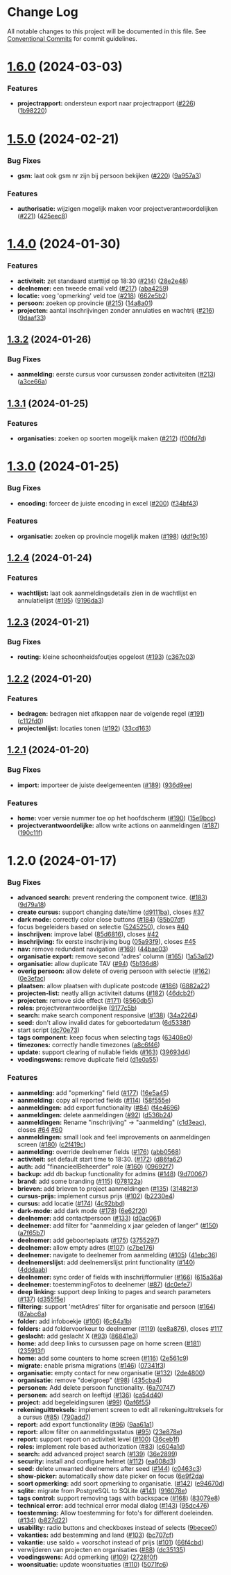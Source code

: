 # Change Log

All notable changes to this project will be documented in this file.
See [Conventional Commits](https://conventionalcommits.org) for commit guidelines.

# [1.6.0](https://github.com/nicojs/rock-solid/compare/v1.5.0...v1.6.0) (2024-03-03)

### Features

- **projectrapport:** ondersteun export naar projectrapport ([#226](https://github.com/nicojs/rock-solid/issues/226)) ([1b98220](https://github.com/nicojs/rock-solid/commit/1b982209c6d0f0ad8b3826953db52903d6cad1a2))

# [1.5.0](https://github.com/nicojs/rock-solid/compare/v1.4.0...v1.5.0) (2024-02-21)

### Bug Fixes

- **gsm:** laat ook gsm nr zijn bij persoon bekijken ([#220](https://github.com/nicojs/rock-solid/issues/220)) ([9a957a3](https://github.com/nicojs/rock-solid/commit/9a957a3a2a0d40c046fd3e6280c17b272dd5495e))

### Features

- **authorisatie:** wijzigen mogelijk maken voor projectverantwoordelijken ([#221](https://github.com/nicojs/rock-solid/issues/221)) ([425eec8](https://github.com/nicojs/rock-solid/commit/425eec8d06715ecc77dfeb5b977a6f637e7f20aa))

# [1.4.0](https://github.com/nicojs/rock-solid/compare/v1.3.2...v1.4.0) (2024-01-30)

### Features

- **activiteit:** zet standaard starttijd op 18:30 ([#214](https://github.com/nicojs/rock-solid/issues/214)) ([28e2e48](https://github.com/nicojs/rock-solid/commit/28e2e48983eba6e0fac85792e4bd291d2bdb50c6))
- **deelnemer:** een tweede email veld ([#217](https://github.com/nicojs/rock-solid/issues/217)) ([aba4259](https://github.com/nicojs/rock-solid/commit/aba42597a34d3e8600a740ad541a45d0496371e7))
- **locatie:** voeg 'opmerking' veld toe ([#218](https://github.com/nicojs/rock-solid/issues/218)) ([662e5b2](https://github.com/nicojs/rock-solid/commit/662e5b24fb0f5a78a5c2f8b2e6b1aea52ea6b898))
- **persoon:** zoeken op provincie ([#215](https://github.com/nicojs/rock-solid/issues/215)) ([14a8a01](https://github.com/nicojs/rock-solid/commit/14a8a0125e2ca9c6c96bd879e82a5b98bf0a76a4))
- **projecten:** aantal inschrijvingen zonder annulaties en wachtrij ([#216](https://github.com/nicojs/rock-solid/issues/216)) ([9daaf33](https://github.com/nicojs/rock-solid/commit/9daaf33f73950aa3b7c109c0fc1c58f891bfa67f))

## [1.3.2](https://github.com/nicojs/rock-solid/compare/v1.3.1...v1.3.2) (2024-01-26)

### Bug Fixes

- **aanmelding:** eerste cursus voor cursussen zonder activiteiten ([#213](https://github.com/nicojs/rock-solid/issues/213)) ([a3ce66a](https://github.com/nicojs/rock-solid/commit/a3ce66af982f834ad36be8464153d1d3115250b0))

## [1.3.1](https://github.com/nicojs/rock-solid/compare/v1.3.0...v1.3.1) (2024-01-25)

### Features

- **organisaties:** zoeken op soorten mogelijk maken ([#212](https://github.com/nicojs/rock-solid/issues/212)) ([f00fd7d](https://github.com/nicojs/rock-solid/commit/f00fd7d696107ef88dff7d677c1869c5dfd3f72d))

# [1.3.0](https://github.com/nicojs/rock-solid/compare/v1.2.4...v1.3.0) (2024-01-25)

### Bug Fixes

- **encoding:** forceer de juiste encoding in excel ([#200](https://github.com/nicojs/rock-solid/issues/200)) ([f34bf43](https://github.com/nicojs/rock-solid/commit/f34bf43506806076b29ad93b49032cbf4448d30b))

### Features

- **organisatie:** zoeken op provincie mogelijk maken ([#198](https://github.com/nicojs/rock-solid/issues/198)) ([ddf9c16](https://github.com/nicojs/rock-solid/commit/ddf9c164e2a4a153af1ffdbfea5b50a12ba11040))

## [1.2.4](https://github.com/nicojs/rock-solid/compare/v1.2.3...v1.2.4) (2024-01-24)

### Features

- **wachtlijst:** laat ook aanmeldingsdetails zien in de wachtlijst en annulatielijst ([#195](https://github.com/nicojs/rock-solid/issues/195)) ([9196da3](https://github.com/nicojs/rock-solid/commit/9196da31e1e30cc4a5315fbd175fff3aa9478160))

## [1.2.3](https://github.com/nicojs/rock-solid/compare/v1.2.2...v1.2.3) (2024-01-21)

### Bug Fixes

- **routing:** kleine schoonheidsfoutjes opgelost ([#193](https://github.com/nicojs/rock-solid/issues/193)) ([c367c03](https://github.com/nicojs/rock-solid/commit/c367c0313796cc7ccc62f7fb9719a86e6b3d776d))

## [1.2.2](https://github.com/nicojs/rock-solid/compare/v1.2.1...v1.2.2) (2024-01-20)

### Features

- **bedragen:** bedragen niet afkappen naar de volgende regel ([#191](https://github.com/nicojs/rock-solid/issues/191)) ([c112fd0](https://github.com/nicojs/rock-solid/commit/c112fd04c20dc981a322d5c99c877318615b8e4b))
- **projectenlijst:** locaties tonen ([#192](https://github.com/nicojs/rock-solid/issues/192)) ([33cd163](https://github.com/nicojs/rock-solid/commit/33cd163ee204198026cf522304909d18e251afc9))

## [1.2.1](https://github.com/nicojs/rock-solid/compare/v1.2.0...v1.2.1) (2024-01-20)

### Bug Fixes

- **import:** importeer de juiste deelgemeenten ([#189](https://github.com/nicojs/rock-solid/issues/189)) ([936d9ee](https://github.com/nicojs/rock-solid/commit/936d9ee60a937b3af475c9c8da8f2d0ba609abd3))

### Features

- **home:** voer versie nummer toe op het hoofdscherm ([#190](https://github.com/nicojs/rock-solid/issues/190)) ([15e9bcc](https://github.com/nicojs/rock-solid/commit/15e9bcc04935b17937fc548f076a0239403f41bf))
- **projectverantwoordelijke:** allow write actions on aanmeldingen ([#187](https://github.com/nicojs/rock-solid/issues/187)) ([190c11f](https://github.com/nicojs/rock-solid/commit/190c11fc3bd5d498d706a040f10aff5ea6c7363c))

# 1.2.0 (2024-01-17)

### Bug Fixes

- **advanced search:** prevent rendering the component twice. ([#183](https://github.com/nicojs/rock-solid/issues/183)) ([9d79a18](https://github.com/nicojs/rock-solid/commit/9d79a180152fc2639ae84e9c1fdde97145cd1ebb))
- **create cursus:** support changing date/time ([d9111ba](https://github.com/nicojs/rock-solid/commit/d9111ba419ec146a2ab9c78551051cb342268109)), closes [#37](https://github.com/nicojs/rock-solid/issues/37)
- **dark mode:** correctly color close buttons ([#184](https://github.com/nicojs/rock-solid/issues/184)) ([85b07df](https://github.com/nicojs/rock-solid/commit/85b07dfcabcdcceda123a7c2dea5202bd8487704))
- focus begeleiders based on selectie ([5245250](https://github.com/nicojs/rock-solid/commit/5245250c0d4ba5a3f19067fe7bc4440def7b0e0b)), closes [#40](https://github.com/nicojs/rock-solid/issues/40)
- **inschrijven:** improve label ([85d6816](https://github.com/nicojs/rock-solid/commit/85d68169f401b69c7483561dc1c824196cd989b7)), closes [#42](https://github.com/nicojs/rock-solid/issues/42)
- **inschrijving:** fix eerste inschrijving bug ([05a93f9](https://github.com/nicojs/rock-solid/commit/05a93f916dae41a96148d178277cd8b90338487d)), closes [#45](https://github.com/nicojs/rock-solid/issues/45)
- **nav:** remove redundant navigation ([#169](https://github.com/nicojs/rock-solid/issues/169)) ([44bae03](https://github.com/nicojs/rock-solid/commit/44bae03fefdb54c79e0e0dff097ef6d639d6a642))
- **organisatie export:** remove second 'adres' column ([#165](https://github.com/nicojs/rock-solid/issues/165)) ([1a53a62](https://github.com/nicojs/rock-solid/commit/1a53a6231c0b56a890c7c551133cb6b61122cdcb))
- **organisatie:** allow duplicate TAV ([#94](https://github.com/nicojs/rock-solid/issues/94)) ([5b136d8](https://github.com/nicojs/rock-solid/commit/5b136d888fe259a0aa413c015c3d1fa77e5c4c38))
- **overig persoon:** allow delete of overig persoon with selectie ([#162](https://github.com/nicojs/rock-solid/issues/162)) ([0e3efac](https://github.com/nicojs/rock-solid/commit/0e3efac531d19c275d07abc8caaab41e9e06725f))
- **plaatsen:** allow plaatsen with duplicate postcode ([#186](https://github.com/nicojs/rock-solid/issues/186)) ([6882a22](https://github.com/nicojs/rock-solid/commit/6882a221ba72aa8edf17c3a9483f82f752a0ea9e))
- **projecten-list:** neatly allign activiteit datums ([#182](https://github.com/nicojs/rock-solid/issues/182)) ([46dcb2f](https://github.com/nicojs/rock-solid/commit/46dcb2fde0687f6610797b812c04db674fe002c3))
- **projecten:** remove side effect ([#171](https://github.com/nicojs/rock-solid/issues/171)) ([8560db5](https://github.com/nicojs/rock-solid/commit/8560db56720bc87b0c9ea7e8e96bb00e3c331772))
- **roles:** projectverantwoordelijke ([9177c5b](https://github.com/nicojs/rock-solid/commit/9177c5b74d2f2a0bab642e8ae6473fc1ab613a4e))
- **search:** make search component responsive ([#138](https://github.com/nicojs/rock-solid/issues/138)) ([34a2264](https://github.com/nicojs/rock-solid/commit/34a2264854f6e0670b24a5600fbaa405a0c79c0e))
- **seed:** don't allow invalid dates for geboortedatum ([6d5338f](https://github.com/nicojs/rock-solid/commit/6d5338f13f75e135bc520578c0eedf4f28d72baa))
- start script ([dc70e73](https://github.com/nicojs/rock-solid/commit/dc70e73146c5f8678342b020dcd1521bd1124d41))
- **tags component:** keep focus when selecting tags ([63408e0](https://github.com/nicojs/rock-solid/commit/63408e0c94a66b25010b0a4c3c6d520acd2dc455))
- **timezones:** correctly handle timezones ([a8c6f46](https://github.com/nicojs/rock-solid/commit/a8c6f46654ab37fa7b858fbdbe7c4480e13cacc1))
- **update:** support clearing of nullable fields ([#163](https://github.com/nicojs/rock-solid/issues/163)) ([39693d4](https://github.com/nicojs/rock-solid/commit/39693d44ed1f687542ee93c263e02677dc69a3ce))
- **voedingswens:** remove duplicate field ([d1e0a55](https://github.com/nicojs/rock-solid/commit/d1e0a55e31cd9d2bfadc89c462d36520d383959b))

### Features

- **aanmelding:** add "opmerking" field ([#177](https://github.com/nicojs/rock-solid/issues/177)) ([16e5a45](https://github.com/nicojs/rock-solid/commit/16e5a453d99d8ad926e1b1476b31603e3f57b3af))
- **aanmelding:** copy all reported fields ([#114](https://github.com/nicojs/rock-solid/issues/114)) ([58f555e](https://github.com/nicojs/rock-solid/commit/58f555ecaac106e32d44f6b814adfe7216d81b68))
- **aanmeldingen:** add export functionality ([#84](https://github.com/nicojs/rock-solid/issues/84)) ([f4e4696](https://github.com/nicojs/rock-solid/commit/f4e46966441deba3da4d0d7b3c5e59615e376840))
- **aanmeldingen:** delete aanmeldingen ([#92](https://github.com/nicojs/rock-solid/issues/92)) ([d536b24](https://github.com/nicojs/rock-solid/commit/d536b2403ae7a932c14a873637472dedc2299de2))
- **aanmeldingen:** Rename "inschrijving" -> "aanmelding" ([c1d3eac](https://github.com/nicojs/rock-solid/commit/c1d3eac178621bfafa6cec5924afa0d8e2882149)), closes [#64](https://github.com/nicojs/rock-solid/issues/64) [#60](https://github.com/nicojs/rock-solid/issues/60)
- **aanmeldingen:** small look and feel improvements on aanmeldingen screen ([#180](https://github.com/nicojs/rock-solid/issues/180)) ([c2f419c](https://github.com/nicojs/rock-solid/commit/c2f419cdf07ced804d1b8fbd6112413ed28d3393))
- **aanmelding:** override deelnemer fields ([#176](https://github.com/nicojs/rock-solid/issues/176)) ([abb0568](https://github.com/nicojs/rock-solid/commit/abb05683d8ea002a921be3ab5c0f3a29fa1eed7d))
- **activiteit:** set default start time to 18:30. ([#172](https://github.com/nicojs/rock-solid/issues/172)) ([d86fa62](https://github.com/nicojs/rock-solid/commit/d86fa6249b3b55f1c8d1914bca0a454c587edd69))
- **auth:** add "financieelBeheerder" role ([#160](https://github.com/nicojs/rock-solid/issues/160)) ([09692f7](https://github.com/nicojs/rock-solid/commit/09692f7706fb4345e5ac22a152c4a0cca4568818))
- **backup:** add db backup functionality for admins ([#148](https://github.com/nicojs/rock-solid/issues/148)) ([9d70067](https://github.com/nicojs/rock-solid/commit/9d70067a5ae1a6f3b25231bd785190435b4a35b9))
- **brand:** add some branding ([#115](https://github.com/nicojs/rock-solid/issues/115)) ([078122a](https://github.com/nicojs/rock-solid/commit/078122aa2ddcef616bea6f21bbabc6219f51c26e))
- **brieven:** add brieven to project aanmeldingen ([#135](https://github.com/nicojs/rock-solid/issues/135)) ([31482f3](https://github.com/nicojs/rock-solid/commit/31482f315503c7effb23588c0c5142173d3084b5))
- **cursus-prijs:** implement cursus prijs ([#102](https://github.com/nicojs/rock-solid/issues/102)) ([b2230e4](https://github.com/nicojs/rock-solid/commit/b2230e45d0a0c1949bd87b90ec88edb82fa1b375))
- **cursus:** add locatie ([#174](https://github.com/nicojs/rock-solid/issues/174)) ([4c92bbd](https://github.com/nicojs/rock-solid/commit/4c92bbdb5e8ab98f308452f2022765cd32092cd3))
- **dark-mode:** add dark mode ([#178](https://github.com/nicojs/rock-solid/issues/178)) ([6e62f20](https://github.com/nicojs/rock-solid/commit/6e62f2005fec474a65c3cd139ccb2b5cc0b04ac4))
- **deelnemer:** add contactpersoon ([#133](https://github.com/nicojs/rock-solid/issues/133)) ([d0ac061](https://github.com/nicojs/rock-solid/commit/d0ac061a1e4e95cfb223bf00b18cbbec85c55771))
- **deelnemer:** add filter for "aanmelding x jaar geleden of langer" ([#150](https://github.com/nicojs/rock-solid/issues/150)) ([a7f65b7](https://github.com/nicojs/rock-solid/commit/a7f65b7361c3736863cb6f259b45fce09c92e9eb))
- **deelnemer:** add geboorteplaats ([#175](https://github.com/nicojs/rock-solid/issues/175)) ([3755297](https://github.com/nicojs/rock-solid/commit/3755297c137785461b8629fd7c6f575c8f8c40c9))
- **deelnemer:** allow empty adres ([#107](https://github.com/nicojs/rock-solid/issues/107)) ([c7be176](https://github.com/nicojs/rock-solid/commit/c7be1765cf298e070f88379d3c7fe076fb7bd581))
- **deelnemer:** navigate to deelnemer from aanmelding ([#105](https://github.com/nicojs/rock-solid/issues/105)) ([41ebc36](https://github.com/nicojs/rock-solid/commit/41ebc36c0a1975ee18de65a6196f4c0e2e91c038))
- **deelnemerslijst:** add deelnemerslijst print functionality ([#140](https://github.com/nicojs/rock-solid/issues/140)) ([4dddaab](https://github.com/nicojs/rock-solid/commit/4dddaab89cf3e8f77b00a5b4417a411a2210ec0b))
- **deelnemer:** sync order of fields with inschrijfformulier ([#166](https://github.com/nicojs/rock-solid/issues/166)) ([615a36a](https://github.com/nicojs/rock-solid/commit/615a36a8bf06636dbafee73f7c102c49ce4d96cf))
- **deelnemer:** toestemmingFotos to deelnemer ([#87](https://github.com/nicojs/rock-solid/issues/87)) ([dc0efe7](https://github.com/nicojs/rock-solid/commit/dc0efe71ef7a50c96b25883526ea3753fb9bb852))
- **deep linking:** support deep linking to pages and search parameters ([#137](https://github.com/nicojs/rock-solid/issues/137)) ([d355f5e](https://github.com/nicojs/rock-solid/commit/d355f5e022fc9ff1adbf17a99e7e056a85bd86d8))
- **filtering:** support 'metAdres' filter for organisatie and persoon ([#164](https://github.com/nicojs/rock-solid/issues/164)) ([87abc6a](https://github.com/nicojs/rock-solid/commit/87abc6aaa0798dc6d246ac752f2a718068b09fc8))
- **folder:** add infoboekje ([#106](https://github.com/nicojs/rock-solid/issues/106)) ([6c64a1b](https://github.com/nicojs/rock-solid/commit/6c64a1bd32e5b9e6faec54f63f48bb02a4ad34b7))
- **folders:** add foldervoorkeur to deelnemer ([#119](https://github.com/nicojs/rock-solid/issues/119)) ([ee8a876](https://github.com/nicojs/rock-solid/commit/ee8a876963662d2830a85b086868cc06c3381c3f)), closes [#117](https://github.com/nicojs/rock-solid/issues/117)
- **geslacht:** add geslacht X ([#93](https://github.com/nicojs/rock-solid/issues/93)) ([86841e3](https://github.com/nicojs/rock-solid/commit/86841e33b3c0275503daa72dc72e59acda7aaf26))
- **home:** add deep links to cursussen page on home screen ([#181](https://github.com/nicojs/rock-solid/issues/181)) ([235913f](https://github.com/nicojs/rock-solid/commit/235913f9a98b58a3f5ca5343768f93dec2032fe4))
- **home:** add some counters to home screen ([#116](https://github.com/nicojs/rock-solid/issues/116)) ([2e561c9](https://github.com/nicojs/rock-solid/commit/2e561c9912da0c2519efab17b9b3a9b009f29bf5))
- **migrate:** enable prisma migrations ([#146](https://github.com/nicojs/rock-solid/issues/146)) ([07341f3](https://github.com/nicojs/rock-solid/commit/07341f3c9a056182a746a441144fe33ed49256b9))
- **organisatie:** empty contact for new organisatie ([#132](https://github.com/nicojs/rock-solid/issues/132)) ([2de4800](https://github.com/nicojs/rock-solid/commit/2de4800469314c236512375b42247227ffc5182c))
- **organisatie:** remove "doelgroep" ([#98](https://github.com/nicojs/rock-solid/issues/98)) ([435cba4](https://github.com/nicojs/rock-solid/commit/435cba4d9f50a0591fd00a94b3a77164d087c0cf))
- **personen:** Add delete persoon functionality. ([6a70747](https://github.com/nicojs/rock-solid/commit/6a70747f11378477f055c52c54eacdc0fa9daf28))
- **personen:** add search on leeftijd ([#136](https://github.com/nicojs/rock-solid/issues/136)) ([ca54d40](https://github.com/nicojs/rock-solid/commit/ca54d40506f75ed181f4a4efa86fa3506476fddf))
- **project:** add begeleidingsuren ([#99](https://github.com/nicojs/rock-solid/issues/99)) ([0af6f55](https://github.com/nicojs/rock-solid/commit/0af6f55027cc274e4a681485007f0f41ac661f39))
- **rekeninguittreksels:** implement screen to edit all rekeninguittreksels for a cursus ([#85](https://github.com/nicojs/rock-solid/issues/85)) ([790add7](https://github.com/nicojs/rock-solid/commit/790add75954ed04b992d9d7c79101598de1cb725))
- **report:** add export functionality ([#96](https://github.com/nicojs/rock-solid/issues/96)) ([9aa61a1](https://github.com/nicojs/rock-solid/commit/9aa61a1fcf754b26f41dd0bf69e6c5334e6796ef))
- **report:** allow filter on aanmeldingsstatus ([#95](https://github.com/nicojs/rock-solid/issues/95)) ([23e878e](https://github.com/nicojs/rock-solid/commit/23e878e3bf6c411ca107ec431e8ccc156b2b85fa))
- **report:** support report on activiteit level ([#100](https://github.com/nicojs/rock-solid/issues/100)) ([36ceb1f](https://github.com/nicojs/rock-solid/commit/36ceb1f549e3f63ba04035c471a45ba34f5c4316))
- **roles:** implement role based authorization ([#83](https://github.com/nicojs/rock-solid/issues/83)) ([c604a1d](https://github.com/nicojs/rock-solid/commit/c604a1d952392f0583e161f0517dbb7f8a24886a))
- **search:** add advanced project search ([#139](https://github.com/nicojs/rock-solid/issues/139)) ([36e2899](https://github.com/nicojs/rock-solid/commit/36e2899f6543f26475ab308ee80b5203ed64f417))
- **security:** install and configure helmet ([#112](https://github.com/nicojs/rock-solid/issues/112)) ([ea608d3](https://github.com/nicojs/rock-solid/commit/ea608d340fa12e367aeba7bca8865b3ccb499039))
- **seed:** delete unwanted deelnemers after seed ([#144](https://github.com/nicojs/rock-solid/issues/144)) ([c0463c3](https://github.com/nicojs/rock-solid/commit/c0463c3aaae890ed9f6bbd428f9fa9c04cba6768))
- **show-picker:** automatically show date picker on focus ([6e9f2da](https://github.com/nicojs/rock-solid/commit/6e9f2dab890d24a89bf0037b36b440d14b17539b))
- **soort opmerking:** add soort opmerking to organisatie. ([#142](https://github.com/nicojs/rock-solid/issues/142)) ([e94670d](https://github.com/nicojs/rock-solid/commit/e94670daf08801e44155366e3c0dc255a61e6b0c))
- **sqlite:** migrate from PostgreSQL to SQLite ([#141](https://github.com/nicojs/rock-solid/issues/141)) ([916078e](https://github.com/nicojs/rock-solid/commit/916078e7e6d730793f93c3616f972b816d3d0dca))
- **tags control:** support removing tags with backspace ([#168](https://github.com/nicojs/rock-solid/issues/168)) ([83079e8](https://github.com/nicojs/rock-solid/commit/83079e8147a0cb9cbc4fc091f05004932343afd4))
- **technical error:** add technical error modal dialog ([#143](https://github.com/nicojs/rock-solid/issues/143)) ([95dc476](https://github.com/nicojs/rock-solid/commit/95dc476a260eba4e6654cc30d19ade3553d3a33b))
- **toestemming:** Allow toestemming for foto's for different doeleinden. ([#134](https://github.com/nicojs/rock-solid/issues/134)) ([b827d22](https://github.com/nicojs/rock-solid/commit/b827d2264142d460de09ac6be520b17d91e1ffec))
- **usability:** radio buttons and checkboxes instead of selects ([9becee0](https://github.com/nicojs/rock-solid/commit/9becee0dcfb6bb7f55f6518b9ced6e84b9b8af53))
- **vakanties:** add bestemming and land ([#103](https://github.com/nicojs/rock-solid/issues/103)) ([bc707cf](https://github.com/nicojs/rock-solid/commit/bc707cf614ce3a328135a49abdf75a939fc91c22))
- **vakantie:** use saldo + voorschot instead of prijs ([#101](https://github.com/nicojs/rock-solid/issues/101)) ([66f4cbd](https://github.com/nicojs/rock-solid/commit/66f4cbd261da601a0e285daf845b17398c95c73e))
- verwijderen van projecten en organisaties ([#88](https://github.com/nicojs/rock-solid/issues/88)) ([dc35135](https://github.com/nicojs/rock-solid/commit/dc351356c27273924c063c52607973ba3f60bfbf))
- **voedingswens:** Add opmerking ([#109](https://github.com/nicojs/rock-solid/issues/109)) ([2728f0f](https://github.com/nicojs/rock-solid/commit/2728f0f72c2b2e9dbd9a901a80dc90f24b0d4273))
- **woonsituatie:** update woonsituaties ([#110](https://github.com/nicojs/rock-solid/issues/110)) ([5071fc6](https://github.com/nicojs/rock-solid/commit/5071fc64d0d9264ff110464c65f20c9b3fe01141))
